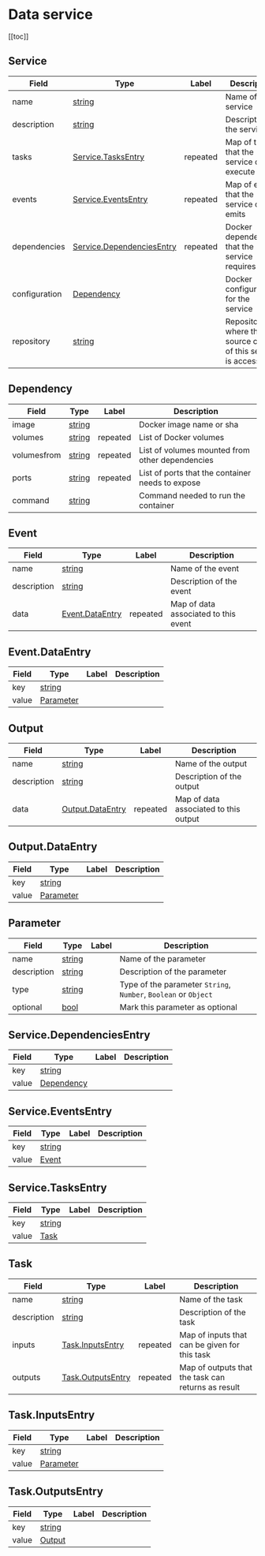 



# Data service
<!--
DO NOT EDIT
This file is generated using the ./scripts/build-proto.sh scripts
Please update the github.com/mesg-foundation/core/service/service.proto file
-->



[[toc]]
















## Service


| Field | Type | Label | Description |
| ----- | ---- | ----- | ----------- |
| name | [string](#string) |  | Name of the service |
| description | [string](#string) |  | Description of the service |
| tasks | [Service.TasksEntry](#Service.TasksEntry) | repeated | Map of tasks that the service can execute |
| events | [Service.EventsEntry](#Service.EventsEntry) | repeated | Map of events that the service can emits |
| dependencies | [Service.DependenciesEntry](#Service.DependenciesEntry) | repeated | Docker dependencies that the service requires |
| configuration | [Dependency](#Dependency) |  | Docker configurations for the service |
| repository | [string](#string) |  | Repository where the source code of this service is accessible |




















## Dependency


| Field | Type | Label | Description |
| ----- | ---- | ----- | ----------- |
| image | [string](#string) |  | Docker image name or sha |
| volumes | [string](#string) | repeated | List of Docker volumes |
| volumesfrom | [string](#string) | repeated | List of volumes mounted from other dependencies |
| ports | [string](#string) | repeated | List of ports that the container needs to expose |
| command | [string](#string) |  | Command needed to run the container |






## Event


| Field | Type | Label | Description |
| ----- | ---- | ----- | ----------- |
| name | [string](#string) |  | Name of the event |
| description | [string](#string) |  | Description of the event |
| data | [Event.DataEntry](#Event.DataEntry) | repeated | Map of data associated to this event |






## Event.DataEntry


| Field | Type | Label | Description |
| ----- | ---- | ----- | ----------- |
| key | [string](#string) |  |  |
| value | [Parameter](#Parameter) |  |  |






## Output


| Field | Type | Label | Description |
| ----- | ---- | ----- | ----------- |
| name | [string](#string) |  | Name of the output |
| description | [string](#string) |  | Description of the output |
| data | [Output.DataEntry](#Output.DataEntry) | repeated | Map of data associated to this output |






## Output.DataEntry


| Field | Type | Label | Description |
| ----- | ---- | ----- | ----------- |
| key | [string](#string) |  |  |
| value | [Parameter](#Parameter) |  |  |






## Parameter


| Field | Type | Label | Description |
| ----- | ---- | ----- | ----------- |
| name | [string](#string) |  | Name of the parameter |
| description | [string](#string) |  | Description of the parameter |
| type | [string](#string) |  | Type of the parameter `String`, `Number`, `Boolean` or `Object` |
| optional | [bool](#bool) |  | Mark this parameter as optional |








## Service.DependenciesEntry


| Field | Type | Label | Description |
| ----- | ---- | ----- | ----------- |
| key | [string](#string) |  |  |
| value | [Dependency](#Dependency) |  |  |






## Service.EventsEntry


| Field | Type | Label | Description |
| ----- | ---- | ----- | ----------- |
| key | [string](#string) |  |  |
| value | [Event](#Event) |  |  |






## Service.TasksEntry


| Field | Type | Label | Description |
| ----- | ---- | ----- | ----------- |
| key | [string](#string) |  |  |
| value | [Task](#Task) |  |  |






## Task


| Field | Type | Label | Description |
| ----- | ---- | ----- | ----------- |
| name | [string](#string) |  | Name of the task |
| description | [string](#string) |  | Description of the task |
| inputs | [Task.InputsEntry](#Task.InputsEntry) | repeated | Map of inputs that can be given for this task |
| outputs | [Task.OutputsEntry](#Task.OutputsEntry) | repeated | Map of outputs that the task can returns as result |






## Task.InputsEntry


| Field | Type | Label | Description |
| ----- | ---- | ----- | ----------- |
| key | [string](#string) |  |  |
| value | [Parameter](#Parameter) |  |  |






## Task.OutputsEntry


| Field | Type | Label | Description |
| ----- | ---- | ----- | ----------- |
| key | [string](#string) |  |  |
| value | [Output](#Output) |  |  |





